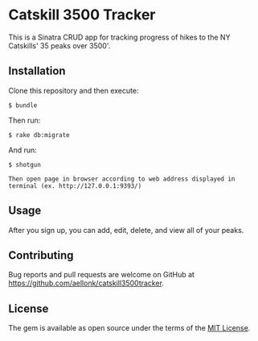 # Catskill 3500 Tracker

This is a Sinatra CRUD app for tracking progress of hikes to the NY Catskills' 35 peaks over 3500'.

## Installation

Clone this repository and then execute:

    $ bundle

Then run:
	
	$ rake db:migrate
	
And run:

	$ shotgun 

	Then open page in browser according to web address displayed in terminal (ex. http://127.0.0.1:9393/)

## Usage

After you sign up, you can add, edit, delete, and view all of your peaks. 

## Contributing

Bug reports and pull requests are welcome on GitHub at https://github.com/aellonk/catskill3500tracker.

## License

The gem is available as open source under the terms of the [MIT License](http://opensource.org/licenses/MIT).

